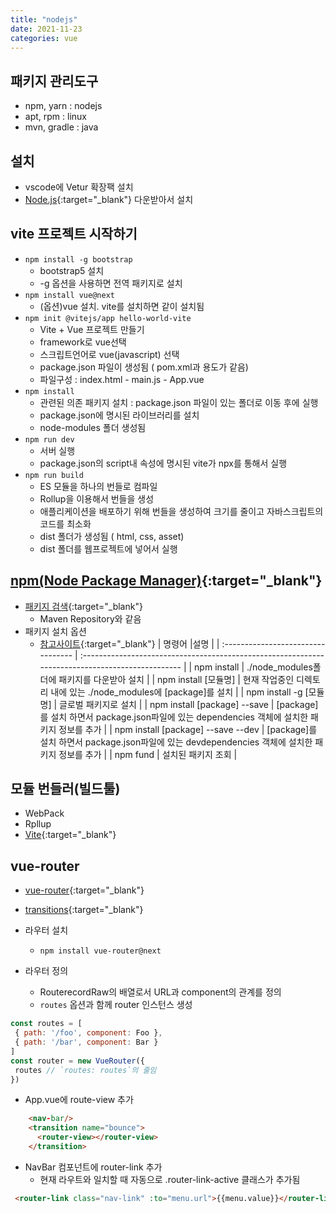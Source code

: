```yaml
---
title: "nodejs"
date: 2021-11-23
categories: vue  
---
```


## 패키지 관리도구

* npm, yarn : nodejs
* apt, rpm : linux
* mvn, gradle : java

## 설치

* vscode에 Vetur 확장팩 설치
* [Node.js](https://nodejs.org/){:target="_blank"} 다운받아서 설치

## vite 프로젝트 시작하기

* `npm install -g bootstrap`  
  * bootstrap5 설치
  * -g 옵션을 사용하면 전역 패키지로 설치
* `npm install vue@next`
  * (옵션)vue 설치. vite를 설치하면 같이 설치됨
* `npm init @vitejs/app hello-world-vite`  
  * Vite + Vue 프로젝트 만들기
  * framework로 vue선택
  * 스크립트언어로 vue(javascript) 선택
  * package.json 파일이 생성됨 ( pom.xml과 용도가 같음)
  * 파일구성 : index.html - main.js - App.vue
* `npm install`
  * 관련된 의존 패키지 설치 : package.json 파일이 있는 폴더로 이동 후에 실행
  * package.json에 명시된 라이브러리를 설치
  * node-modules 폴더 생성됨
* `npm run dev`
  * 서버 실행
  * package.json의 script내 속성에 명시된 vite가 npx를 통해서 실행
* `npm run build`
  * ES 모듈을 하나의 번들로 컴파일
  * Rollup을 이용해서 번들을 생성
  * 애플리케이션을 배포하기 위해 번들을 생성하여 크기를 줄이고 자바스크립트의 코드를 최소화
  * dist 폴더가 생성됨 ( html, css, asset)
  * dist 폴더를 웹프로젝트에 넣어서 실행

## [npm(Node Package Manager)](https://docs.npmjs.com/){:target="_blank"}

* [패키지 검색](https://www.npmjs.com/){:target="_blank"}
  * Maven Repository와 같음
* 패키지 설치 옵션
  * [참고사이트](https://docs.npmjs.com/cli/v8/commands/npm-install){:target="_blank"}
| 명령어                             |설명                                                                                                |
| :--------------------------------- | :-----------------------------------------------------------------------------------------------   |
| npm install                        | ./node_modules폴더에 패키지를 다운받아 설치                                                        |
| npm install [모듈명]               | 현재 작업중인 디렉토리 내에 있는 ./node_modules에 [package]를 설치                                 |
| npm install -g [모듈명]            | 글로벌 패키지로 설치                                                                               |
| npm install [package] --save       | [package]를 설치 하면서 package.json파일에 있는 dependencies 객체에 설치한 패키지 정보를 추가      |
| npm install [package] --save --dev | [package]를 설치 하면서 package.json파일에 있는 devdependencies 객체에 설치한 패키지 정보를 추가   |
| npm fund                           | 설치된 패키지 조회                                                                                 | 


## 모듈 번들러(빌드툴)

* WebPack
* Rpllup
* [Vite](https://vitejs.dev/){:target="_blank"}

## vue-router

* [vue-router](https://router.vuejs.org/){:target="_blank"}
* [transitions](https://vuejs.org/v2/guide/transitions.html){:target="_blank"}

* 라우터 설치
  * `npm install vue-router@next`
* 라우터 정의 
  * RouterecordRaw의 배열로서 URL과 component의 관계를 정의
  *  `routes` 옵션과 함께 router 인스턴스 생성

 ```js
 const routes = [
  { path: '/foo', component: Foo },
  { path: '/bar', component: Bar }
]
const router = new VueRouter({
  routes // `routes: routes`의 줄임
})
 ``` 
* App.vue에 route-view  추가
```html
    <nav-bar/>
    <transition name="bounce">
      <router-view></router-view>
    </transition>
 ```
* NavBar 컴포넌트에 router-link 추가
  *  현재 라우트와 일치할 때 자동으로 .router-link-active 클래스가 추가됨
```html
 <router-link class="nav-link" :to="menu.url">{{menu.value}}</router-link>
 ```
